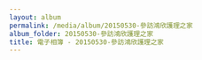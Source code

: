 ```yaml
---
layout: album
permalink: /media/album/20150530-參訪鴻欣護理之家
album_folder: 20150530-參訪鴻欣護理之家
title: 電子相簿 - 20150530-參訪鴻欣護理之家
---
```

